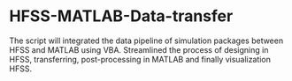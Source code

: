 # HFSS-MATLAB-Data-transfer
The script will integrated the data pipeline of simulation packages between HFSS and MATLAB using VBA. Streamlined the process of designing in HFSS, transferring, post-processing in MATLAB and finally visualization HFSS. 
